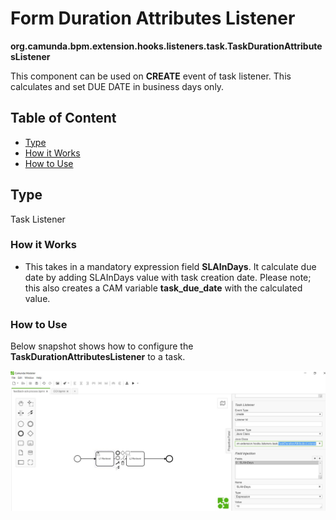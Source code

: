 # Form Duration Attributes Listener 

**org.camunda.bpm.extension.hooks.listeners.task.TaskDurationAttributesListener**

This component can be used on **CREATE** event of task listener. This calculates and set DUE DATE in business days only.

## Table of Content
* [Type](#type)
* [How it Works](#how-it-works)
* [How to Use](#how-to-use)

## Type

Task Listener

### How it Works

- This takes in a mandatory expression field **SLAInDays**. It calculate due date by adding SLAInDays value with task creation date.
Please note; this also creates a CAM variable **task_due_date** with the calculated value.


### How to Use

Below snapshot shows how to configure the **TaskDurationAttributesListener** to a task. 

![Task Duraion Attributes listener - Snapshot](./images/taskdurationattributes-listener-snp1.jpg)


